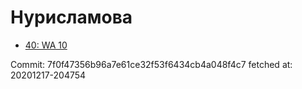 # Нурисламова
- [40: WA 10](40.md)

Commit: 7f0f47356b96a7e61ce32f53f6434cb4a048f4c7
 fetched at: 20201217-204754
